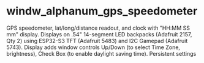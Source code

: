 # windw_alphanum_gps_speedometer
GPS speedometer, lat/long/distance readout, and clock with "HH:MM SS mm" display. Displays on .54" 14-segment LED backpacks (Adafruit 2157, Qty 2) using ESP32-S3 TFT (Adafruit 5483) and I2C Gamepad (Adafruit 5743). Display adds window controls Up/Down (to select Time Zone, brightness), Check Box (to enable daylight saving time). Persistent settings
